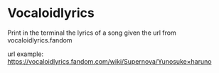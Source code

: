 # Vocaloidlyrics
 Print in the terminal the lyrics of a song given the url from vocaloidlyrics.fandom
 
 url example: https://vocaloidlyrics.fandom.com/wiki/Supernova/Yunosuke×haruno
